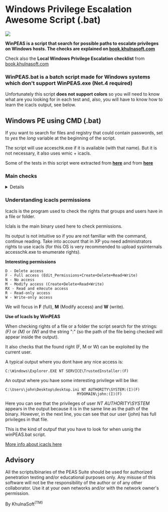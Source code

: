 # Windows Privilege Escalation Awesome Script (.bat)

![](https://github.com/khulnasoft-lab/privilege-escalation-awesome-scripts-suite/raw/master/winPEAS/winPEASexe/images/winpeas.png)

**WinPEAS is a script that search for possible paths to escalate privileges on Windows hosts. The checks are explained on [book.khulnasoft.com](https://book.khulnasoft.com/windows-hardening/windows-local-privilege-escalation)**

Check also the **Local Windows Privilege Escalation checklist** from [book.khulnasoft.com](https://book.khulnasoft.com/windows-hardening/checklist-windows-privilege-escalation)

### WinPEAS.bat is a batch script made for Windows systems which don't support WinPEAS.exe (Net.4 required)

Unfortunately this script **does not support colors** so you will need to know what are you looking for in each test and, also, you will have to know how to learn the icacls output, see below.

## Windows PE using CMD (.bat)

If you want to search for files and registry that could contain passwords, set to *yes* the *long* variable at the beginning of the script.

The script will use acceschk.exe if it is available (with that name). But it is not necessary, it also uses wmic + icacls.

Some of the tests in this script were extracted from **[here](https://github.com/enjoiz/Privesc/blob/master/privesc.bat)** and from **[here](https://github.com/codingo/OSCP-2/blob/master/Windows/WinPrivCheck.bat)**


### Main checks

<details>
  <summary>Details</summary>

- [x] Systeminfo --SO version and patches-- (windows suggester)
- [x] Common known exploits (2K, XP, 2K3, 2K8, Vista, 7)
- [x] Audit Settings
- [x] WEF Settings
- [x] LAPS installed?
- [x] LSA protection?
- [x] Credential Guard?
- [x] WDigest?
- [x] Number of cached cred
- [x] UAC Settings
- [x] AV?
- [x] PS Settings
- [x] Mounted disks
- [x] SCCM installed?
- [x] Remote Desktop Credentials Manager?
- [x] WSUS Settings
- [x] Processes list
- [x] Interesting file permissions of binaries being executed 
- [x] Interesting file permissions of binaries run at startup
- [x] AlwaysInstallElevated?
- [x] Network info (see below)
- [x] Users info (see below)
- [x] Current user privileges 
- [x] Service binary permissions 
- [x] Check if permissions to modify any service registy
- [x] Unquoted Service paths  
- [x] DLL Hijacking in PATH
- [x] Windows Vault
- [x] DPAPI Master Keys
- [x] AppCmd.exe?
- [x] Check for unattended files
- [x] Check for SAM & SYSTEM backups
- [x] Check for cached GPP Passwords
- [x] Check for McAffe SiteList.xml files
- [x] Check for Cloud credentials
- [x] Search for known registry to have passwords and keys inside (Winlogon...)
- [x] Search for known files to have passwords inside (can take some minutes)
- [x] If *long*, search files with passwords inside 
- [x] If *long*, search registry with passwords inside 

### More enumeration

- [x] Date & Time
- [x] Env
- [x] Installed Software
- [x] Running Processes 
- [x] Current Shares 
- [x] Network Interfaces
- [x] Used Ports
- [x] Firewall
- [x] ARP
- [x] Routes
- [x] Hosts
- [x] Cached DNS
- [x] Info about current user (PRIVILEGES)
- [x] List groups (info about administrators)
- [x] Current logon users 

</details>

### Understanding icacls permissions

Icacls is the program used to check the rights that groups and users have in a file or folder.

Iclals is the main binary used here to check permissions.

Its output is not intuitive so if you are not familiar with the command, continue reading. Take into account that in XP you need administrators rights to use icacls (for this OS is very recommended to upload sysinternals accesschk.exe to enumerate rights).

**Interesting permissions**

```
D - Delete access
F - Full access (Edit_Permissions+Create+Delete+Read+Write)
N - No access
M - Modify access (Create+Delete+Read+Write)
RX - Read and eXecute access
R - Read-only access
W - Write-only access
```

We will focus in **F** (full), **M** (Modify access) and **W** (write).

**Use of Icacls by WinPEAS**

When checking rights of a file or a folder the script search for the strings: *(F)* or *(M)* or *(W)* and the string ":\" (so the path of the file being checked will appear inside the output).

It also checks that the found right (F, M or W) can be exploited by the current user.

A typical output where you dont have any nice access is:
```
C:\Windows\Explorer.EXE NT SERVICE\TrustedInstaller:(F)
```

An output where you have some interesting privilege will be like:
```
C:\Users\john\Desktop\desktop.ini NT AUTHORITY\SYSTEM:(I)(F)
                                MYDOMAIN\john:(I)(F)
```

Here you can see that the privileges of user *NT AUTHORITY\SYSTEM* appears in the output because it is in the same line as the path of the binary. However, in the next line, you can see that our user (john) has full privileges in that file. 

This is the kind of outpuf that you have to look for when usnig the winPEAS.bat script.

[More info about icacls here](https://ss64.com/nt/icacls.html)

## Advisory

All the scripts/binaries of the PEAS Suite should be used for authorized penetration testing and/or educational purposes only. Any misuse of this software will not be the responsibility of the author or of any other collaborator. Use it at your own networks and/or with the network owner's permission.


By KhulnaSoft<sup>(TM)</sup>
